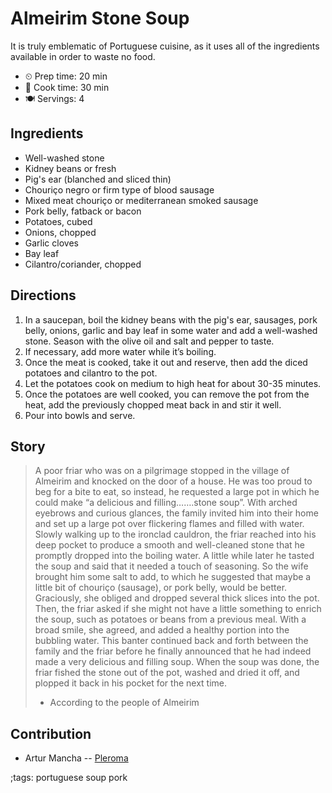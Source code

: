 # Almeirim Stone Soup

It is truly emblematic of Portuguese cuisine, as it uses all of the ingredients available in order to waste no food.

- ⏲ Prep time: 20 min
- 🍳 Cook time: 30 min
- 🍽 Servings: 4

## Ingredients

- Well-washed stone
- Kidney beans or fresh
- Pig's ear (blanched and sliced thin)
- Chouriço negro or firm type of blood sausage
- Mixed meat chouriço or mediterranean smoked sausage
- Pork belly, fatback or bacon
- Potatoes, cubed
- Onions, chopped
- Garlic cloves
- Bay leaf
- Cilantro/coriander, chopped

## Directions

1. In a saucepan, boil the kidney beans with the pig's ear, sausages, pork belly, onions, garlic and bay leaf in some water and add a well-washed stone. Season with the olive oil and salt and pepper to taste.
2. If necessary, add more water while it’s boiling.
3. Once the meat is cooked, take it out and reserve, then add the diced potatoes and cilantro to the pot.
4. Let the potatoes cook on medium to high heat for about 30-35 minutes.
5. Once the potatoes are well cooked, you can remove the pot from the heat, add the previously chopped meat back in and stir it well.
6. Pour into bowls and serve.

## Story

> A poor friar who was on a pilgrimage stopped in the village of Almeirim and knocked on the door of a house. He was too proud to beg for a bite to eat, so instead, he requested a large pot in which he could make “a delicious and filling…….stone soup”. With arched eyebrows and curious glances, the family invited him into their home and set up a large pot over flickering flames and filled with water. Slowly walking up to the ironclad cauldron, the friar reached into his deep pocket to produce a smooth and well-cleaned stone that he promptly dropped into the boiling water. A little while later he tasted the soup and said that it needed a touch of seasoning. So the wife brought him some salt to add, to which he suggested that maybe a little bit of chouriço (sausage), or pork belly, would be better. Graciously, she obliged and dropped several thick slices into the pot. Then, the friar asked if she might not have a little something to enrich the soup, such as potatoes or beans from a previous meal. With a broad smile, she agreed, and added a healthy portion into the bubbling water. This banter continued back and forth between the family and the friar before he finally announced that he had indeed made a very delicious and filling soup. When the soup was done, the friar fished the stone out of the pot, washed and dried it off, and plopped it back in his pocket for the next time.
> - According to the people of Almeirim

## Contribution

- Artur Mancha -- [Pleroma](https://pleroma.pt/@lisbonjoker)

;tags: portuguese soup pork
